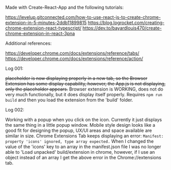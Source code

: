 
Made with Create-React-App and the following tutorials:

https://levelup.gitconnected.com/how-to-use-react-js-to-create-chrome-extension-in-5-minutes-2ddb11899815
https://blog.logrocket.com/creating-chrome-extension-react-typescript/
https://dev.to/bayardlouis470/create-chrome-extension-in-react-3pna



Additional references:

https://developer.chrome.com/docs/extensions/reference/tabs/
https://developer.chrome.com/docs/extensions/reference/action/


Log 001:

~~placeholder is now displaying properly in a new tab, so the Browser Extension has some display capability, however, the App.js is not displaying, only the placeholder appears.~~
Browser extension is WORKING, does not do very much functionally, but it does display itself properly.  Requires ```npm run build``` and then you load the extension from the 'build' folder.


Log 002:

Working with a popup when you click on the icon.
  Currently it just displays the same thing in a little popup window.
  Mobile style design looks like a good fit for designing the popup, UX/UI areas and space available are similar in size.
Chrome Extensions Tab keeps displaying an error:
  `Manifest: property 'icons' ignored, type array expected.`
  When I changed the value of the 'icons' key to an array in the manifest.json file I was no longer able to 'Load unpacked' build/extension in chrome,
  however, if I use an object instead of an array I get the above error in the Chrome://extensions tab.